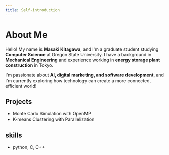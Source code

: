 ```yaml
---
title: Self-introduction
---
```


# About Me

Hello! My name is **Masaki Kitagawa**, and I'm a graduate student studying **Computer Science** at Oregon State University. I have a background in **Mechanical Engineering** and experience working in **energy storage plant construction** in Tokyo.

I'm passionate about **AI, digital marketing, and software development**, and I'm currently exploring how technology can create a more connected, efficient world!

## Projects

- Monte Carlo Simulation with OpenMP
- K-means Clustering with Parallelization

## skills
- python, C, C++
